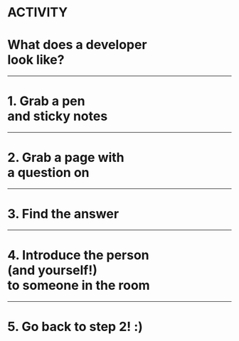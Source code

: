 # ACTIVITY
# What does a developer<br>look like?

---

# 1. Grab a pen<br>and sticky notes

---

# 2. Grab a page with<br>a question on

---

# 3. Find the answer

---

# 4. Introduce the person<br>(and yourself!)<br>to someone in the room

---

# 5. Go back to step 2! :)

